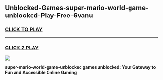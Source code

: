 
## Unblocked-Games-super-mario-world-game-unblocked-Play-Free-6vanu
<h3>
<a href="https://premium76.site?title=super-mario-world-game-unblocked&ref=10A">CLICK TO PLAY</a></h3>
<hr>

<h3>
<a href="https://premium76.site?title=super-mario-world-game-unblocked&ref=10A">CLICK 2 PLAY</a>
  
</h3>

<a href="https://premium76.site?title=super-mario-world-game-unblocked&ref=10A"><img src="https://clearcache.store/games.png"></a>


**super-mario-world-game-unblocked games unblocked: Your Gateway to Fun and Accessible Online Gaming**
